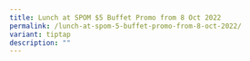 ```yaml
---
title: Lunch at SPOM $5 Buffet Promo from 8 Oct 2022
permalink: /lunch-at-spom-5-buffet-promo-from-8-oct-2022/
variant: tiptap
description: ""
---
```

